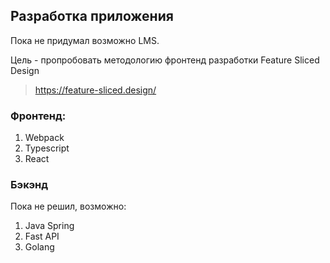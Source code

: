 ## Разработка приложения

Пока не придумал возможно LMS.

Цель - пропробовать методологию фронтенд разработки Feature Sliced Design

> https://feature-sliced.design/

### Фронтенд:
1. Webpack
2. Typescript
3. React


### Бэкэнд
Пока не решил, возможно:
1. Java Spring
2. Fast API
3. Golang

